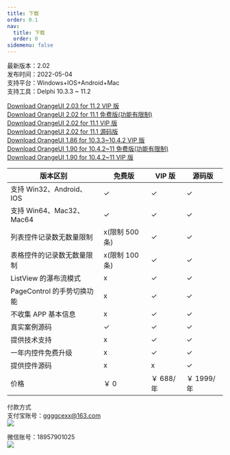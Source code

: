 ```yaml
---
title: 下载
order: 0.1
nav:
  title: 下载
  order: 0
sidemenu: false
---
```


最新版本：2.02  
发布时间：2022-05-04  
支持平台：Windows+IOS+Android+Mac  
支持工具：Delphi 10.3.3 ~ 11.2

[Download OrangeUI 2.03 for 11.2 VIP 版](http://qiniuoss.orangeui.cn/OrangeUI%20FMX%202.03%20For%20D11.2%20VIP.rar)  
[Download OrangeUI 2.02 for 11.1 免费版(功能有限制)](http://qiniuoss.orangeui.cn/OrangeUI%20FMX%202.02%20For%20D11.1%20Free.rar)  
[Download OrangeUI 2.02 for 11.1 VIP 版](http://qiniuoss.orangeui.cn/OrangeUI%20FMX%202.02%20For%20D11.1%20VIP.rar)  
[Download OrangeUI 2.02 for 11.1 源码版](http://qiniuoss.orangeui.cn/OrangeUI%20FMX%202.02%20For%20D11.1%20SVIP.rar)  
[Download OrangeUI 1.86 for 10.3.3~10.4.2 VIP 版](http://qiniuoss.orangeui.cn/OrangeUI%201.86%20VIP%20For%20D10.3.3%26D10.4.2.rar)  
[Download OrangeUI 1.90 for 10.4.2~11 免费版(功能有限制)](http://qiniuoss.orangeui.cn/OrangeUI%20FMX%201.90%20For%20Delphi%2010.4.2~D11%20Free.rar)  
[Download OrangeUI 1.90 for 10.4.2~11 VIP 版](http://qiniuoss.orangeui.cn/OrangeUI%20FMX%201.90%20For%20Delphi%2010.4.2~D11%20VIP.rar)

| 版本区别                   | 免费版         | VIP 版    | 源码版     |
| -------------------------- | -------------- | --------- | ---------- |
| 支持 Win32、Android、IOS   | ✓              | ✓         | ✓          |
| 支持 Win64、Mac32、Mac64   | ✓              | ✓         | ✓          |
| 列表控件记录数无数量限制   | x(限制 500 条) | ✓         | ✓          |
| 表格控件的记录数无数量限制 | x(限制 100 条) | ✓         | ✓          |
| ListView 的瀑布流模式      | x              | ✓         | ✓          |
| PageControl 的手势切换功能 | x              | ✓         | ✓          |
| 不收集 APP 基本信息        | x              | ✓         | ✓          |
| 真实案例源码               | ✓              | ✓         | ✓          |
| 提供技术支持               | x              | ✓         | ✓          |
| 一年内控件免费升级         | x              | ✓         | ✓          |
| 提供控件源码               | x              | x         | ✓          |
| 价格                       | ￥ 0           | ￥ 688/年 | ￥ 1999/年 |

付款方式  
支付宝账号：ggggcexx@163.com  
![](http://www.orangeui.cn/image/alipay_barcode.jpg)

微信账号：18957901025  
![](http://www.orangeui.cn/image/wechatpay_barcode.png)

